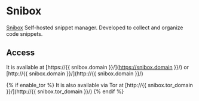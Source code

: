 # Snibox

[Snibox](https://snibox.github.io/) Self-hosted snippet manager. Developed to collect and organize code snippets.

## Access

It is available at [https://{{ snibox.domain }}/](https://snibox.domain }}/) or [http://{{ snibox.domain }}/](http://{{ snibox.domain }}/)

{% if enable_tor %}
It is also available via Tor at [http://{{ snibox.tor_domain }}/](http://{{ snibox.tor_domain }}/)
{% endif %}
